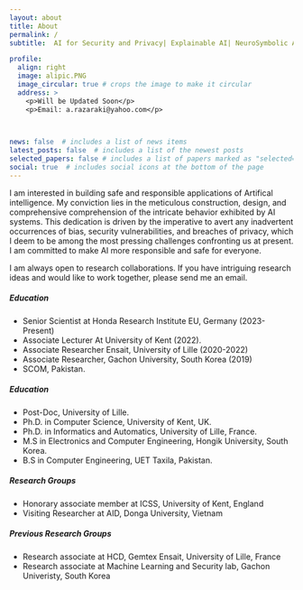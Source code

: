 ```yaml
---
layout: about
title: About
permalink: /
subtitle:  AI for Security and Privacy| Explainable AI| NeuroSymbolic AI| Generative AI

profile:
  align: right
  image: alipic.PNG
  image_circular: true # crops the image to make it circular
  address: >
    <p>Will be Updated Soon</p>
    <p>Email: a.razaraki@yahoo.com</p>

    

news: false  # includes a list of news items
latest_posts: false  # includes a list of the newest posts
selected_papers: false # includes a list of papers marked as "selected={true}"
social: true  # includes social icons at the bottom of the page
---
```

<p>
I am interested in building safe and responsible applications of Artifical intelligence.  My conviction lies in the meticulous construction, design, and comprehensive comprehension of the intricate behavior exhibited by AI systems. This dedication is driven by the imperative to avert any inadvertent occurrences of bias, security vulnerabilities, and breaches of privacy, which I deem to be among the most pressing challenges confronting us at present. I am committed to make AI more responsible and safe for everyone.</p>

<p>
I am always open to research collaborations. If you have intriguing research ideas and would like to work together, please send me an email.</p>

<h5> Education</h5>
<ul>
<li>Senior Scientist at Honda Research Institute EU, Germany (2023-Present)</li>
<li>Associate Lecturer  At University of Kent (2022).</li>
<li>Associate Researcher Ensait, University of Lille (2020-2022)</li>
<li>Associate Researcher, Gachon University, South Korea (2019)</li>
<li>SCOM, Pakistan.</li>
</ul>  


<h5> Education</h5>
<ul>
<li>Post-Doc, University of Lille.</li>
<li>Ph.D. in Computer Science, University of Kent, UK.</li>
<li>Ph.D. in Informatics and Automatics, University of Lille, France.</li>
<li>M.S in Electronics and Computer Engineering, Hongik University, South Korea.</li>
<li>B.S in Computer Engineering, UET Taxila, Pakistan.</li>
</ul>  

<h5>Research Groups</h5>
<ul>
<li>Honorary associate member at ICSS, University of Kent, England</li>
<li>Visiting Researcher at AID, Donga University, Vietnam</li>
</ul>  

<h5>Previous Research Groups</h5>
<ul>
<li>Research associate at HCD, Gemtex Ensait, University of Lille, France</li>
<li> Research associate at Machine Learning and Security lab, Gachon Univeristy, South Korea</li>
</ul>  

